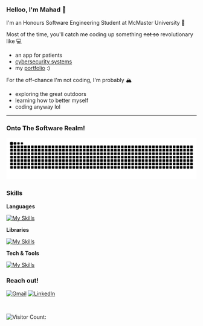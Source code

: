 ### Helloo, I'm Mahad 👋

I'm an Honours Software Engineering Student at McMaster University 🦅

Most of the time, you'll catch me coding up something ~~not so~~ revolutionary like 💻
- an app for patients
- [cybersecurity systems](https://github.com/mahadhsn/MacEngComp24)
- my [portfolio](https://www.mahadhssn.com) :)


For the off-chance I'm not coding, I'm probably 🏔️
- exploring the great outdoors
- learning how to better myself
- coding anyway lol
---
### Onto The Software Realm!

<div align="left">
  <picture>
    <source media="(prefers-color-scheme: dark)" srcset="https://raw.githubusercontent.com/mahadhsn/mahadhsn/output/github-contribution-grid-snake-dark.svg" />
    <source media="(prefers-color-scheme: light)" srcset="https://raw.githubusercontent.com/mahadhsn/mahadhsn/output/github-contribution-grid-snake.svg" />
    <img alt="github-snake" src="https://raw.githubusercontent.com/mahadhsn/mahadhsn/output/github-contribution-grid-snake.svg" />
  </picture>
</div>

### Skills

**Languages**<p></p>
[![My Skills](https://skillicons.dev/icons?i=python,java,c,cpp,html,css,javascript,typescript,matlab,mysql,bash,latex,markdown)](https://skillicons.dev) <p></p>

**Libraries**<p></p>
[![My Skills](https://skillicons.dev/icons?i=tensorflow,tailwind,nodejs,django,react,express)](https://skillicons.dev) <p></p>

**Tech & Tools**<p></p>
[![My Skills](https://skillicons.dev/icons?i=windows,linux,vscode,pycharm,idea,anaconda,github,git,maven,vim,aws,notion,firebase)](https://skillicons.dev) <p></p>

### Reach out!
[![Gmail](https://skillicons.dev/icons?i=gmail)](mailto:mahadhassan.hello@gmail.com)
[![LinkedIn](https://skillicons.dev/icons?i=linkedin)](https://www.linkedin.com/in/mahad-hassan/)

<br>


![Visitor Count: ](https://komarev.com/ghpvc/?username=mahadhsn&color=blue&abbreviated=true)
